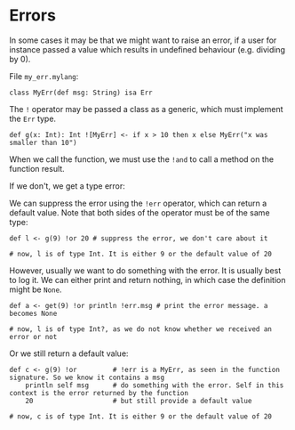# Errors

In some cases it may be that we might want to raise an error, if a user for instance passed a value which results in 
undefined behaviour (e.g. dividing by 0).

File `my_err.mylang`:

    class MyErr(def msg: String) isa Err

The `!` operator may be passed a class as a generic, which must implement the `Err` type.

    def g(x: Int): Int ![MyErr] <- if x > 10 then x else MyErr("x was smaller than 10")
    
When we call the function, we must use the `!and` to call a method on the function result.

If we don't, we get a type error:

We can suppress the error using the `!err` operator, which can return a default value. Note that both sides of the 
operator must be of the same type:

    def l <- g(9) !or 20 # suppress the error, we don't care about it
    
    # now, l is of type Int. It is either 9 or the default value of 20
    
However, usually we want to do something with the error. It is usually best to log it. We can either print and return
nothing, in which case the definition might be `None`. 

    def a <- get(9) !or println !err.msg # print the error message. a becomes None
    
    # now, l is of type Int?, as we do not know whether we received an error or not

Or we still return a default value:

    def c <- g(9) !or         # !err is a MyErr, as seen in the function signature. So we know it contains a msg
        println self msg      # do something with the error. Self in this context is the error returned by the function
        20                    # but still provide a default value
    
    # now, c is of type Int. It is either 9 or the default value of 20
    